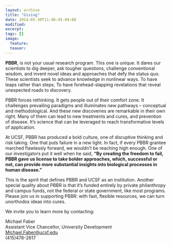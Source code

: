 ```yaml
---
layout: archive
title: "Giving"
date: 2014-05-30T11:40:45-04:00
modified:
excerpt:
tags: []
image:
  feature:
  teaser:
---
```



**PBBR**, is not your usual research program. This one is unique. It dares our scientists to dig deeper, ask tougher questions, challenge conventional wisdom, and invent novel ideas and approaches that defy the status quo. These scientists seek to advance knowledge in nonlinear ways. To have leaps rather than steps. To have forehead-slapping revelations that reveal unexpected roads to discovery.

 PBBR forces rethinking. It gets people out of their comfort zone. It challenges prevailing paradigms and illuminates new pathways – conceptual and methodological. And these new discoveries are remarkable in their own right. Many of them can lead to new treatments and cures, and prevention of disease. It’s science that can be leveraged to reach transformative levels of application.
 
At UCSF, PBBR has produced a bold culture, one of disruptive thinking and risk taking. One that puts failure in a new light. In fact, if every PBBR grantee marched flawlessly forward, we wouldn’t be reaching high enough. One of our investigators put it well when he said, **“By creating the freedom to fail, PBBR gave us license to take bolder approaches, which, successful or not, can provide more substantial insights into biological processes in human disease.”**

This is the spirit that defines PBBR and UCSF as an institution.  Another special quality about PBBR is that it’s funded entirely by private philanthropy and campus funds, not the federal or state government, like most programs. Please join us in supporting PBBR: with fast, flexible resources, we can turn unorthodox ideas into cures.



We invite you to learn more by contacting:

Michael Faber<br>
Assistant Vice Chancellor, University Development<br>
Michael.Faber@ucsf.edu<br>
(415)476-2617 
